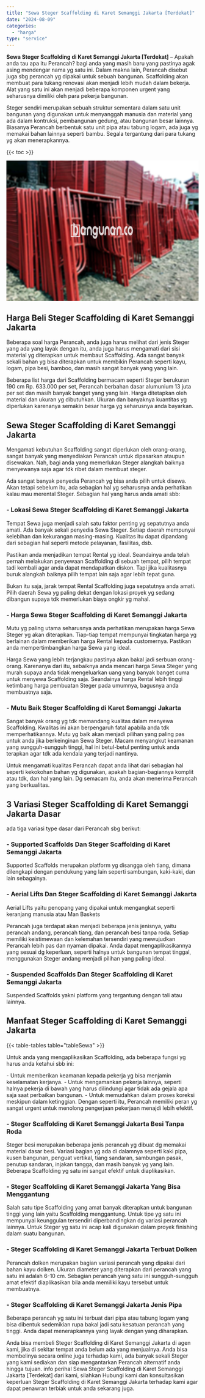 ```yaml
---
title: "Sewa Steger Scaffolding di Karet Semanggi Jakarta [Terdekat]"
date: "2024-08-09"
categories: 
  - "harga"
type: "service"
---
```


**Sewa Steger Scaffolding di Karet Semanggi Jakarta \[Terdekat\]** – Apakah anda tau apa itu Perancah? bagi anda yang masih baru yang pastinya agak asing mendengar nama yg satu ini. Dalam makna lain, Perancah disebut juga sbg perancah yg dipakai untuk sebuah bangunan. Scaffolding akan membuat para tukang renovasi akan menjadi lebih mudah dalam bekerja. Alat yang satu ini akan menjadi beberapa komponen urgent yang seharusnya dimiliki oleh para pekerja bangunan.

Steger sendiri merupakan sebuah struktur sementara dalam satu unit bangunan yang digunakan untuk menyanggah manusia dan material yang ada dalam kontruksi, pembangunan gedung, atau bangunan besar lainnya. Biasanya Perancah berbentuk satu unit pipa atau tabung logam, ada juga yg memakai bahan lainnya seperti bambu. Segala tergantung dari para tukang yg akan menerapkannya.

{{< toc >}}

![Sewa Steger Scaffolding di Karet Semanggi Jakarta [Terdekat]](/images/sewa-scaffolding-steger-08.png)

## Harga Beli Steger Scaffolding di Karet Semanggi Jakarta

Beberapa soal harga Perancah, anda juga harus melihat dari jenis Steger yang ada yang layak dengan itu, anda juga harus mengamati dari sisi material yg diterapkan untuk membaut Scaffolding. Ada sangat banyak sekali bahan yg bisa diterapkan untuk membikin Perancah seperti kayu, logam, pipa besi, bamboo, dan masih sangat banyak yang yang lain.

Beberapa list harga dari Scaffolding bermacam seperti Steger berukuran 190 cm Rp. 633.000 per set, Perancah berbahan dasar alumunium 13 juta per set dan masih banyak banget yang yang lain. Harga ditetapkan oleh material dan ukuran yg dibutuhkan. Ukuran dan banyaknya kuantitas yg diperlukan karenanya semakin besar harga yg seharusnya anda bayarkan.

## Sewa Steger Scaffolding di Karet Semanggi Jakarta

Mengamati kebutuhan Scaffolding sangat diperlukan oleh orang-orang, sangat banyak yang menyediakan Perancah untuk dipasarkan ataupun disewakan. Nah, bagi anda yang memerlukan Steger alangkah baiknya menyewanya saja agar tdk ribet dalam membuat steger.

Ada sangat banyak penyedia Perancah yg bisa anda pilih untuk disewa. Akan tetapi sebelum itu, ada sebagian hal yg seharusnya anda perhatikan kalau mau merental Steger. Sebagian hal yang harus anda amati sbb:

### \- Lokasi Sewa Steger Scaffolding di Karet Semanggi Jakarta

Tempat Sewa juga menjadi salah satu faktor penting yg sepatutnya anda amati. Ada banyak sekali penyedia Sewa Steger. Setiap daerah mempunyai kelebihan dan kekurangan masing-masing. Kualitas itu dapat dipandang dari sebagian hal seperti metode pelayanan, fasilitas, dsb.

Pastikan anda menjadikan tempat Rental yg ideal. Seandainya anda telah pernah melakukan penyewaan Scaffolding di sebuah tempat, pilih tempat tadi kembali agar anda dapat mendapatkan diskon. Tapi jika kualitasnya buruk alangkah baiknya pilih tempat lain saja agar lebih tepat guna.

Bukan itu saja, jarak tempat Rental Scaffolding juga sepatutnya anda amati. Pilih daerah Sewa yg paling dekat dengan lokasi proyek yg sedang dibangun supaya tdk memerlukan biaya ongkir yg mahal.

### \- Harga Sewa Steger Scaffolding di Karet Semanggi Jakarta

Mutu yg paling utama seharusnya anda perhatikan merupakan harga Sewa Steger yg akan diterapkan. Tiap-tiap tempat mempunyai tingkatan harga yg berlainan dalam memberikan harga Rental kepada customernya. Pastikan anda mempertimbangkan harga Sewa yang ideal.

Harga Sewa yang lebih terjangkau pastinya akan bakal jadi serbuan orang-orang. Karenanya dari itu, sebaiknya anda mencari harga Sewa Steger yang murah supaya anda tidak mengeluarkan uang yang banyak banget cuma untuk menyewa Scaffolding saja. Seandainya harga Rental lebih tinggi ketimbang harga pembuatan Steger pada umumnya, bagusnya anda membuatnya saja.

### \- Mutu Baik Steger Scaffolding di Karet Semanggi Jakarta

Sangat banyak orang yg tdk memandang kualitas dalam menyewa Scaffolding. Kwalitas ini akan berpengaruh fatal apabila anda tdk memperhatikannya. Mutu yg baik akan menjadi pilihan yang paling pas untuk anda jika berkeinginan Sewa Steger. Macam menyangkut keamanan yang sungguh-sungguh tinggi, hal ini betul-betul penting untuk anda terapkan agar tdk ada kendala yang terjadi nantinya.

Untuk mengamati kualitas Perancah dapat anda lihat dari sebagian hal seperti kekokohan bahan yg digunakan, apakah bagian-bagiannya komplit atau tdk, dan hal yang lain. Dg semacam itu, anda akan menerima Perancah yang berkualitas.

## 3 Variasi Steger Scaffolding di Karet Semanggi Jakarta Dasar

ada tiga variasi type dasar dari Perancah sbg berikut:

### \- Supported Scaffolds Dan Steger Scaffolding di Karet Semanggi Jakarta

Supported Scaffolds merupakan platform yg disangga oleh tiang, dimana dilengkapi dengan pendukung yang lain seperti sambungan, kaki-kaki, dan lain sebagainya.

### \- Aerial Lifts Dan Steger Scaffolding di Karet Semanggi Jakarta

Aerial Lifts yaitu penopang yang dipakai untuk mengangkat seperti keranjang manusia atau Man Baskets

Perancah juga terdapat akan menjadi beberapa jenis jenisnya, yaitu perancah andang, perancah tiang, dan perancah besi tanpa roda. Setiap memiliki keistimewaan dan kelemahan tersendiri yang mewujudkan Perancah lebih pas dan nyaman dipakai. Anda dapat mengaplikasikannya yang sesuai dg keperluan, seperti halnya untuk bangunan tempat tinggal, menggunakan Steger andang menjadi pilihan yang paling ideal.

### \- Suspended Scaffolds Dan Steger Scaffolding di Karet Semanggi Jakarta

Suspended Scaffolds yakni platform yang tergantung dengan tali atau lainnya.

## Manfaat Steger Scaffolding di Karet Semanggi Jakarta

{{< table-tables table="tableSewa" >}}

Untuk anda yang mengaplikasikan Scaffolding, ada beberapa fungsi yg harus anda ketahui sbb ini:

\- Untuk memberikan keamanan kepada pekerja yg bisa menjamin keselamatan kerjanya. - Untuk mengamankan pekerja lainnya, seperti halnya pekerja di bawah yang harus dilindungi agar tidak ada gejala apa saja saat perbaikan bangunan. - Untuk memudahkan dalam proses koreksi meskipun dalam ketinggian. Dengan seperti itu, Perancah memiliki peran yg sangat urgent untuk menolong pengerjaan pekerjaan menajdi lebih efektif.

### \- Steger Scaffolding di Karet Semanggi Jakarta Besi Tanpa Roda

Steger besi merupakan beberapa jenis perancah yg dibuat dg memakai material dasar besi. Variasi bagian yg ada di dalamnya seperti kaki pipa, kusen bangunan, penguat vertikal, tiang sandaran, sambungan pasak, penutup sandaran, injakan tangga, dan masih banyak yg yang lain. Beberapa Scaffolding yg satu ini sangat efektif untuk diaplikasikan.

### \- Steger Scaffolding di Karet Semanggi Jakarta Yang Bisa Menggantung

Salah satu tipe Scaffolding yang amat banyak diterapkan untuk bangunan tinggi yang lain yaitu Scaffolding menggantung. Untuk tipe yg satu ini mempunyai keunggulan tersendiri diperbandingkan dg variasi perancah lainnya. Untuk Steger yg satu ini acap kali digunakan dalam proyek finishing dalam suatu bangunan.

### \- Steger Scaffolding di Karet Semanggi Jakarta Terbuat Dolken

Perancah dolken merupakan bagian variasi perancah yang dipakai dari bahan kayu dolken. Ukuran diameter yang diterapkan dari perancah yang satu ini adalah 6-10 cm. Sebagian perancah yang satu ini sungguh-sungguh amat efektif diaplikasikan bila anda memiliki kayu tersebut untuk membuatnya.

### \- Steger Scaffolding di Karet Semanggi Jakarta Jenis Pipa

Beberapa perancah yg satu ini terbuat dari pipa atau tabung logam yang bisa dibentuk sedemikian rupa bakal jadi satu kesatuan perancah yang tinggi. Anda dapat menerapkannya yang layak dengan yang diharapkan.

Anda bisa membeli Steger Scaffolding di Karet Semanggi Jakarta di agen kami, jika di sekitar tempat anda belum ada yang menjualnya. Anda bisa membelinya secara online juga terhadap kami, ada banyak sekali Steger yang kami sediakan dan siap mengantarkan Perancah alternatif anda hingga tujuan. info perihal Sewa Steger Scaffolding di Karet Semanggi Jakarta \[Terdekat\] dari kami, silahkan Hubungi kami dan konsultasikan keperluan Steger Scaffolding di Karet Semanggi Jakarta terhadap kami agar dapat penawran terbiak untuk anda sekarang juga.

